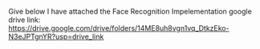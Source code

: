 Give below I have attached the Face Recognition Impelementation google drive link:
https://drive.google.com/drive/folders/14ME8uh8vgn1vq_DtkzEko-N3eJPTgnYR?usp=drive_link
